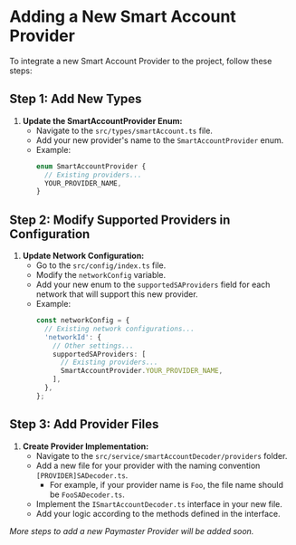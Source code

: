 # Adding a New Smart Account Provider

To integrate a new Smart Account Provider to the project, follow these steps:

## Step 1: Add New Types

1. **Update the SmartAccountProvider Enum:**
   - Navigate to the `src/types/smartAccount.ts` file.
   - Add your new provider's name to the `SmartAccountProvider` enum.
   - Example:
     ```typescript
     enum SmartAccountProvider {
       // Existing providers...
       YOUR_PROVIDER_NAME,
     }
     ```

## Step 2: Modify Supported Providers in Configuration

1. **Update Network Configuration:**
   - Go to the `src/config/index.ts` file.
   - Modify the `networkConfig` variable.
   - Add your new enum to the `supportedSAProviders` field for each network that will support this new provider.
   - Example:
     ```typescript
     const networkConfig = {
       // Existing network configurations...
       'networkId': {
         // Other settings...
         supportedSAProviders: [
           // Existing providers...
           SmartAccountProvider.YOUR_PROVIDER_NAME,
         ],
       },
     };
     ```

## Step 3: Add Provider Files

1. **Create Provider Implementation:**
   - Navigate to the `src/service/smartAccountDecoder/providers` folder.
   - Add a new file for your provider with the naming convention `[PROVIDER]SADecoder.ts`.
     - For example, if your provider name is `Foo`, the file name should be `FooSADecoder.ts`.
   - Implement the `ISmartAccountDecoder.ts` interface in your new file.
   - Add your logic according to the methods defined in the interface.

_More steps to add a new Paymaster Provider will be added soon._
